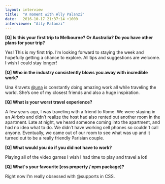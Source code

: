 ```yaml
---
layout: interview
title:  "A moment with Ally Palanzi"
date:   2016-10-17 21:37:14 +1000
interviewee: "Ally Palanzi"
---
```


__[Q] Is this your first trip to Melbourne? Or Australia? Do you have other plans for your trip?__

Yes! This is my first trip. I’m looking forward to staying the week and hopefully getting a chance to explore. All tips and suggestions are welcome. I wish I could stay longer!

__[Q] Who in the industry consistently blows you away with incredible work?__

Una Kravets [@una](https://www.twitter.com/una "una on Twitter") is constantly doing amazing work all while traveling the world. She’s one of my closest friends and also a huge inspiration.

__[Q] What is your worst travel experience?__

A few years ago, I was traveling with a friend to Rome. We were staying in an Airbnb and didn’t realize the host had also rented out another room in the apartment. Late at night, we heard someone coming into the apartment, and had no idea what to do. We didn’t have working cell phones so couldn't call anyone. Eventually, we came out of our room to see what was up and it turned out to be a really friendly Parisian couple.

__[Q] What would you do if you did not have to work?__

Playing all of the video games I wish I had time to play and travel a lot!

__[Q] What's your favourite [css property / npm package]?__

Right now I’m really obsessed with @supports in CSS.
